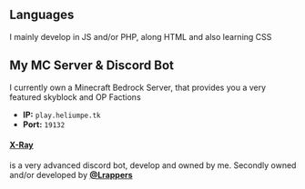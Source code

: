 ## Languages
I mainly develop in JS and/or PHP, along HTML and also learning CSS
## My MC Server & Discord Bot
I currently own a Minecraft Bedrock Server, that provides you a very featured skyblock and OP Factions
- **IP:** `play.heliumpe.tk`
- **Port:** `19132`
#### **[X-Ray](https://discord.ly/x-ray)** 
is a very advanced discord bot, develop and owned by me.
Secondly owned and/or developed by **[@Lrappers](https://github.com/Lrappers)**
